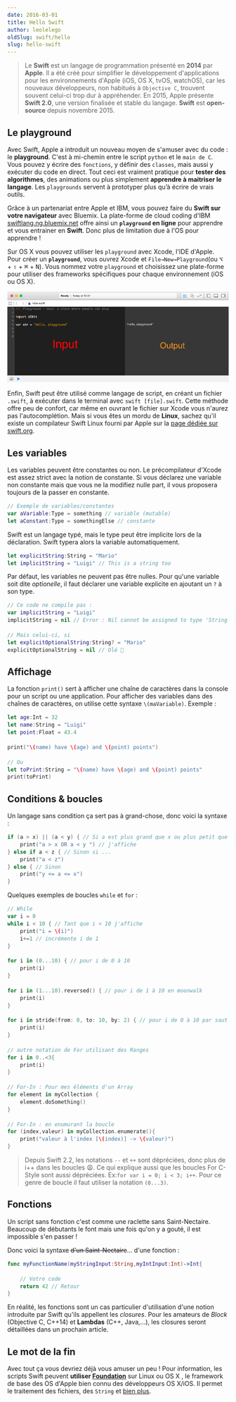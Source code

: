 ```yaml
---
date: 2016-03-01
title: Hello Swift
author: leolelego
oldSlug: swift/hello
slug: hello-swift
---
```


> Le **Swift** est un langage de programmation présenté en **2014** par
> **Apple**. Il a été créé pour simplifier le développement d'applications pour
> les environnements d'Apple (iOS, OS X, tvOS, watchOS), car les nouveaux
> développeurs, non habitués à `Objective C`, trouvent souvent celui-ci trop dur
> à appréhender. En 2015, Apple présente **Swift 2.0**, une version finalisée et
> stable du langage. **Swift** est **open-source** depuis novembre 2015.

## Le playground

Avec Swift, Apple a introduit un nouveau moyen de s'amuser avec du code : le
**playground**. C'est à mi-chemin entre le script `python` et le `main de C`.
Vous pouvez y écrire des `fonctions`, y définir des `classes`, mais aussi y
exécuter du code en direct. Tout ceci est vraiment pratique pour **tester des
algorithmes**, des animations ou plus simplement **apprendre à maitriser le
langage**. Les `playgrounds` servent à prototyper plus qu’à écrire de vrais
outils.

Grâce à un partenariat entre Apple et IBM, vous pouvez faire du **Swift sur
votre navigateur** avec Bluemix. La plate-forme de cloud coding d'IBM
[swiftlang.ng.bluemix.net](https://swiftlang.ng.bluemix.net) offre ainsi un
**`playground` en ligne** pour apprendre et vous entrainer en **Swift**. Donc
plus de limitation due à l'OS pour apprendre !

Sur OS X vous pouvez utiliser les `playground` avec Xcode, l'IDE d'Apple. Pour
créer un **`playground`**, vous ouvrez Xcode et `File→New→Playground`(ou
<kbd>⌥</kbd> + <kbd>⇧</kbd> + <kbd>⌘</kbd> + <kbd>N</kbd>). Vous nommez votre
`playground` et choisissez une plate-forme pour utiliser des frameworks
spécifiques pour chaque environnement (iOS ou OS X).

![Playground](/public/images/articles/2016-03-01-hello-swift/playground.jpg)

Enfin, Swift peut être utilisé comme langage de script, en créant un fichier
`.swift`, à exécuter dans le terminal avec `swift [file].swift`. Cette méthode
offre peu de confort, car même en ouvrant le fichier sur Xcode vous n'aurez pas
l'autocomplétion. Mais si vous êtes un mordu de **Linux**, sachez qu'il existe
un compilateur Swift Linux fourni par Apple sur la
[page dédiée sur swift.org](https://swift.org/download/#linux).

## Les variables

Les variables peuvent être constantes ou non. Le précompilateur d'Xcode est
assez strict avec la notion de constante. Si vous déclarez une variable non
constante mais que vous ne la modifiez nulle part, il vous proposera toujours de
la passer en constante.

```swift
// Exemple de variables/constantes
var aVariable:Type = something // variable (mutable)
let aConstant:Type = somethingElse // constante
```

Swift est un langage typé, mais le type peut être implicite lors de la
déclaration. Swift typera alors la variable automatiquement.

```swift
let explicitString:String = "Mario"
let implicitString = "Luigi" // This is a string too
```

Par défaut, les variables ne peuvent pas être nulles. Pour qu'une variable soit
dite _optionelle_, il faut déclarer une variable explicite en ajoutant un `?` à
son type.

```swift
// Ce code ne compile pas :
var implicitString = "Luigi"
implicitString = nil // Error : Nil cannot be assigned to type 'String'

// Mais celui-ci, si
let explicitOptionalString:String? = "Mario"
explicitOptionalString = nil // Olé 💃
```

## Affichage

La fonction `print()` sert à afficher une chaîne de caractères dans la console
pour un script ou une application. Pour afficher des variables dans des chaînes
de caractères, on utilise cette syntaxe `\(maVariable)`. Exemple :

```swift
let age:Int = 32
let name:String = "Luigi"
let point:Float = 43.4

print("\(name) have \(age) and \(point) points")

// Ou
let toPrint:String = "\(name) have \(age) and \(point) points"
print(toPrint)
```

## Conditions & boucles

Un langage sans condition ça sert pas à grand-chose, donc voici la syntaxe :

```swift
if (a > x) || (a < y) { // Si a est plus grand que x ou plus petit que y
    print("a > x OR a < y ") // j'affiche
} else if a < z { // Sinon si ...
    print("a < z")
} else { // Sinon
    print("y <= a <= x")
}
```

Quelques exemples de boucles `while` et `for` :

```swift
// While
var i = 0
while i < 10 { // Tant que i < 10 j'affiche
    print("i = \(i)")
    i+=1 // incrémente i de 1
}

for i in (0...10) { // pour i de 0 à 10
	print(i)
}

for i in (1...10).reversed() { // pour i de 1 à 10 en moonwalk
    print(i)
}

for i in stride(from: 0, to: 10, by: 2) { // pour i de 0 à 10 par saut de 2 (10 non compris)
    print(i)
}

// autre notation de For utilisant des Ranges
for i in 0..<3{
    print(i)
}

// For-In : Pour mes éléments d'un Array
for element in myCollection {
    element.doSomething()
}

// For-In : en enumurant la boucle
for (index,valeur) in myCollection.enumerate(){
	print("valeur à l'index [\(index)] -> \(valeur)")
}
```

> Depuis Swift 2.2, les notations `--` et `++` sont dépréciées, donc plus de i++
> dans les boucles 😩. Ce qui explique aussi que les boucles For C-Style sont
> aussi dépréciées. Ex:`for var i = 0; i < 3; i++`. Pour ce genre de boucle il
> faut utiliser la notation `(0...3)`.

## Fonctions

Un script sans fonction c'est comme une raclette sans Saint-Nectaire. Beaucoup
de débutants le font mais une fois qu'on y a gouté, il est impossible s'en
passer !

Donc voici la syntaxe ~~d'un Saint-Nectaire~~... d'une fonction :

```swift
func myFunctionName(myStringInput:String,myIntInput:Int)->Int{

    // Votre code
    return 42 // Retour
}
```

En réalité, les fonctions sont un cas particulier d'utilisation d'une notion
introduite par Swift qu'ils appellent les _closures_. Pour les amateurs de
_Block_ (Objective C, C++14) et **Lambdas** (C++, Java,...), les closures seront
détaillées dans un prochain article.

## Le mot de la fin

Avec tout ça vous devriez déjà vous amuser un peu ! Pour information, les
scripts Swift peuvent **utiliser
[Foundation](https://developer.apple.com/library/mac/documentation/Cocoa/Reference/Foundation/ObjC_classic/)**
sur Linux ou OS X , le framework de base des OS d'Apple bien connu des
développeurs OS X/iOS. Il permet le traitement des fichiers, des `String` et
[bien plus](https://developer.apple.com/library/mac/documentation/Cocoa/Reference/Foundation/ObjC_classic/).
